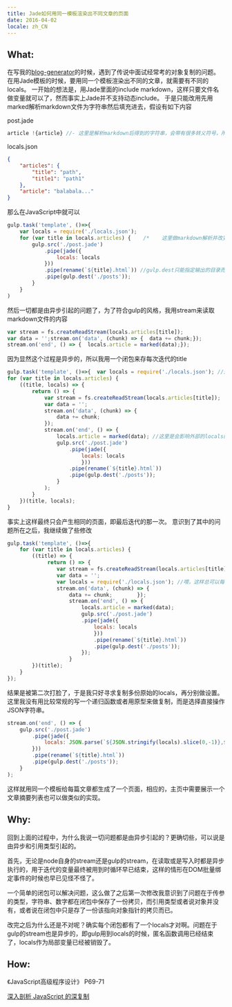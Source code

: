 ```yaml
---
title: Jade如何用同一模板渲染出不同文章的页面
date: 2016-04-02
locale: zh_CN
---
```


What:
-----

在写我的[blog-generator](https://github.com/novakoki/blog-generator)的时候，遇到了传说中面试经常考的对象复制的问题。
在用Jade模板的时候，要用同一个模板渲染出不同的文章，就需要有不同的locals。
一开始的想法是，用Jade里面的include markdown，这样只要文件名做变量就可以了，然而事实上Jade并不支持动态include。
于是只能改用先用marked解析markdown文件为字符串然后填充进去，假设有如下内容


post.jade


```js
article !{article} //- 这里是解析markdown后得到的字符串，会带有很多转义符号，所以用 !{}的变量表达
```




locals.json


```json
{
    "articles": {
        "title": "path",
        "title1": "path1"
    },
    "article": "balabala..."
}
```





那么在JavaScript中就可以


```javascript
gulp.task('template', ()=>{
    var locals = require('./locals.json');
    for (var title in locals.articles) {    /*    这里做markdown解析并改变locals中article的值    */
        gulp.src('./post.jade')
            .pipe(jade({
                locals: locals
            }))
            .pipe(rename(`${title}.html`)) //gulp.dest只能指定输出的目录而不能指定文件名，需要rename = require('gulp-rename')
            .pipe(gulp.dest('./posts'));
        }
    }
)
```




然后一切都是由异步引起的问题了，为了符合gulp的风格，我用stream来读取markdown文件的内容


```javascript
var stream = fs.createReadStream(locals.articles[title]);
var data = '';stream.on('data', (chunk) => {  data += chunk;});
stream.on('end', () => {  locals.article = marked(data);});
```




因为显然这个过程是异步的，所以我用一个闭包来存每次迭代的title


```js
gulp.task('template', ()=>{  var locals = require('./locals.json'); //这里我一度以为locals也会是在闭包环境里的
for (var title in locals.articles) {
    ((title, locals) => {
        return () => {
            var stream = fs.createReadStream(locals.articles[title]);
            var data = '';
            stream.on('data', (chunk) => {
                data += chunk;
            });
            stream.on('end', () => {
                locals.article = marked(data); //这里是会影响外部的locals的
                gulp.src('./post.jade')
                    .pipe(jade({
                        locals: locals
                        }))
                    .pipe(rename(`${title}.html`))
                    .pipe(gulp.dest('./posts'));
                }
            );
        }
    })(title, locals);
}
```




事实上这样最终只会产生相同的页面，即最后迭代的那一次。
意识到了其中的问题所在之后，我继续做了些修改


```js
gulp.task('template', ()=>{
    for (var title in locals.articles) {
        ((title) => {
             return () => {
                var stream = fs.createReadStream(locals.articles[title]);
                var data = '';
                var locals = require('./locals.json'); //喂，这样总可以每个闭包环境都有一份locals了吧
                stream.on('data', (chunk) => {
                    data += chunk;        });
                    stream.on('end', () => {
                        locals.article = marked(data);
                        gulp.src('./post.jade')
                        .pipe(jade({
                            locals: locals
                            }))
                            .pipe(rename(`${title}.html`))
                            .pipe(gulp.dest('./posts'));
                        });
                    }
        })(title);
    }
});
```




结果是被第二次打脸了，于是我只好寻求复制多份原始的locals，再分别做设置。
这里我没有用比较常规的写一个递归函数或者用原型来做复制，而是选择直接操作JSON字符串。


```js
stream.on('end', () => {
    gulp.src('./post.jade')
        .pipe(jade({
            locals: JSON.parse(`${JSON.stringify(locals).slice(0,-1)},${marked(data)}}`)
        }))
        .pipe(rename(`${title}.html`))
        .pipe(gulp.dest('./posts'));
    }
);
```




这样就用同一个模板给每篇文章都生成了一个页面，相应的，主页中需要展示一个文章摘要列表也可以做类似的实现。


Why:
----

回到上面的过程中，为什么我说一切问题都是由异步引起的？更确切些，可以说是由异步和引用类型引起的。


首先，无论是node自身的stream还是gulp的stream，在读取或是写入时都是异步执行的，用于迭代的变量最终被用到时循环早已结束，这样的情形在DOM批量绑定事件的时候也早已见怪不怪了。


一个简单的闭包可以解决问题，这么做了之后第一次修改我意识到了问题在于传参的类型，字符串、数字都在闭包中保存了一份拷贝，而引用类型或者说对象并没有，或者说在闭包中只是存了一份该指向对象指针的拷贝而已。


改完之后为什么还是不对呢？确实每个闭包都有了一个locals才对啊。问题在于gulp的stream也是异步的，即gulp用到locals的时候，匿名函数调用已经结束了，locals作为局部变量已经被销毁了。


How:
----

《JavaScript高级程序设计》 P69-71


[深入剖析 JavaScript 的深复制](http://jerryzou.com/posts/dive-into-deep-clone-in-javascript/)
